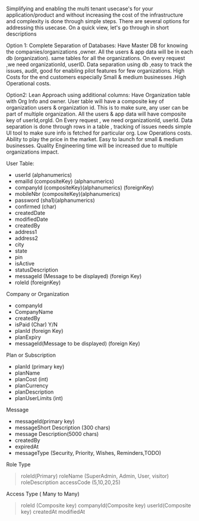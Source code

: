 
Simplifying and enabling  the multi tenant usecase's for your application/product and without increasing the cost of the infrastructure and complexity is done through simple steps.
There are several options for addressing this usecase. 
On a quick view, let's go through in short descriptions

Option 1: Complete Separation of Databases: Have Master DB for knowing the companies/organizations ,owner. All the users & app data will be in each db (organization). same tables for all the organizations. On every request ,we need organizationId, userID.
Data separation using db ,easy to track the issues, audit, good for enabling pilot features for few organizations. High Costs for the end customers especially Small & medium businesses .High Operational costs.

Option2: Lean Approach using additional columns: Have Organization table with Org Info and owner. User table will have a composite key of organization users & organization id. This is to make sure, any user can be part of multiple organization. All the users & app data will have composite key of userId,orgId. On Every request , we need organizationId, userId. Data separation is done through rows in a table , tracking of issues needs simple UI tool to make sure info is fetched for particular org. Low Operations costs. Ability to play the price in the market. Easy to launch for small & medium businesses.  Quality Engineering time will be increased due to multiple organizations impact.



User Table:

 - userId (alphanumerics)
 - emailId (compositeKey) (alphanumerics)
 - companyId (compositeKey)(alphanumerics) (foreignKey)
 - mobileNbr (compositeKey)(alphanumerics)
 - password (sha1)(alphanumerics)
 - confirmed (char)
 - createdDate
 - modifiedDate
 - createdBy
 - address1
 - address2
 - city
 - state
 - pin
 - isActive
 - statusDescription
 - messageId (Message to be displayed) (foreign Key)
 - roleId (foreignKey) 
 
 Company or Organization
 
 - companyId
 - CompanyName
 - createdBy
 - isPaid (Char) Y/N
 - planId (foreign Key)
 - planExpiry
 - messageId(Message to be displayed) (foreign Key)
 

Plan or Subscription

 - planId (primary key)
 - planName
 - planCost (int)
 - planCurrency
 - planDescription
 - planUserLimits (int)
 

Message

 - messageId(primary key)
 - messageShort Description (300 chars)
 - message Description(5000 chars)
 - createdBy
 - expiredAt
 - messageType (Security, Priority, Wishes, Reminders,TODO)

Role Type

> roleId(Primary)
> roleName (SuperAdmin, Admin, User, visitor)
> roleDescription
> accessCode (5,10,20,25)

Access Type ( Many to Many)

> roleId (Composite key)
> companyId(Composite key)
> userId(Composite key)
> createdAt
> modifiedAt
